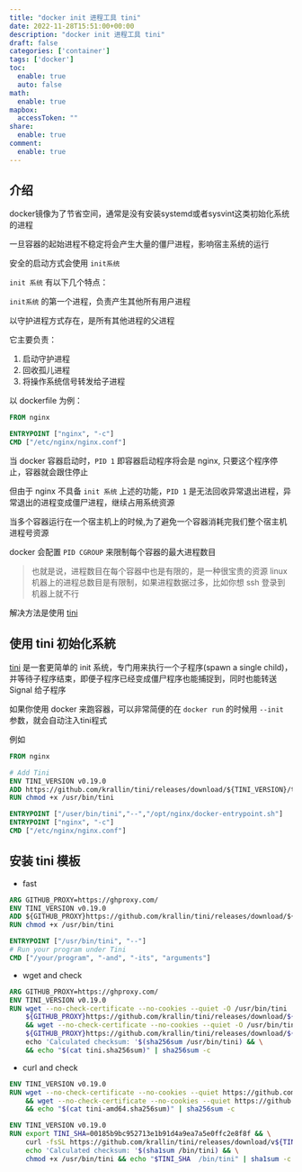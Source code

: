 ```yaml
---
title: "docker init 进程工具 tini"
date: 2022-11-28T15:51:00+00:00
description: "docker init 进程工具 tini"
draft: false
categories: ['container']
tags: ['docker']
toc:
  enable: true
  auto: false
math:
  enable: true
mapbox:
  accessToken: ""
share:
  enable: true
comment:
  enable: true
---
```


## 介绍

docker镜像为了节省空间，通常是没有安装systemd或者sysvint这类初始化系统的进程

一旦容器的起始进程不稳定将会产生大量的僵尸进程，影响宿主系统的运行

安全的启动方式会使用 `init系统`

`init 系统` 有以下几个特点：

`init系统` 的第一个进程，负责产生其他所有用户进程

以守护进程方式存在，是所有其他进程的父进程

它主要负责：

1. 启动守护进程
2. 回收孤儿进程
3. 将操作系统信号转发给子进程

以 dockerfile 为例：

```Dockerfile
FROM nginx

ENTRYPOINT ["nginx", "-c"]
CMD ["/etc/nginx/nginx.conf"]
```

当 docker 容器启动时，`PID 1` 即容器启动程序将会是 nginx, 只要这个程序停止，容器就会跟住停止

但由于 nginx 不具备 `init 系统` 上述的功能，`PID 1` 是无法回收异常退出进程，异常退出的进程变成僵尸进程，继续占用系统资源

当多个容器运行在一个宿主机上的时候,为了避免一个容器消耗完我们整个宿主机进程号资源

docker 会配置 `PID CGROUP` 来限制每个容器的最大进程数目

> 也就是说，进程数目在每个容器中也是有限的，是一种很宝贵的资源
> linux 机器上的进程总数目是有限制，如果进程数据过多，比如你想 ssh 登录到机器上就不行

解决方法是使用 [tini](https://github.com/krallin/tini)

## 使用 tini 初始化系統

 [tini](https://github.com/krallin/tini) 是一套更简单的 init 系统，专门用来执行一个子程序(spawn a single child)，并等待子程序结束，即便子程序已经变成僵尸程序也能捕捉到，同时也能转送 Signal 给子程序

如果你使用 docker 来跑容器，可以非常简便的在 `docker run` 的时候用 `--init` 参数，就会自动注入tini程式

例如

```Dockerfile
FROM nginx

# Add Tini
ENV TINI_VERSION v0.19.0
ADD https://github.com/krallin/tini/releases/download/${TINI_VERSION}/tini /usr/bin/tini
RUN chmod +x /usr/bin/tini

ENTRYPOINT ["/user/bin/tini","--","/opt/nginx/docker-entrypoint.sh"]
ENTRYPOINT ["nginx", "-c"]
CMD ["/etc/nginx/nginx.conf"]
```

## 安装 tini 模板

- fast

```Dockerfile
ARG GITHUB_PROXY=https://ghproxy.com/
ENV TINI_VERSION v0.19.0
ADD ${GITHUB_PROXY}https://github.com/krallin/tini/releases/download/${TINI_VERSION}/tini /usr/bin/tini
RUN chmod +x /usr/bin/tini

ENTRYPOINT ["/usr/bin/tini", "--"]
# Run your program under Tini
CMD ["/your/program", "-and", "-its", "arguments"]
```

- wget and check

```Dockerfile
ARG GITHUB_PROXY=https://ghproxy.com/
ENV TINI_VERSION v0.19.0
RUN wget --no-check-certificate --no-cookies --quiet -O /usr/bin/tini  \
	${GITHUB_PROXY}https://github.com/krallin/tini/releases/download/${TINI_VERSION}/tini \
    && wget --no-check-certificate --no-cookies --quiet -O /usr/bin/tini.sha256sum \
	${GITHUB_PROXY}https://github.com/krallin/tini/releases/download/${TINI_VERSION}/tini.sha256sum \
	echo 'Calculated checksum: '$(sha256sum /usr/bin/tini) && \
    && echo "$(cat tini.sha256sum)" | sha256sum -c
```

- curl and check

```Dockerfile
ENV TINI_VERSION v0.19.0
RUN wget --no-check-certificate --no-cookies --quiet https://github.com/krallin/tini/releases/download/${TINI_VERSION}/tini-amd64 \
    && wget --no-check-certificate --no-cookies --quiet https://github.com/krallin/tini/releases/download/${TINI_VERSION}/tini-amd64.sha256sum \
    && echo "$(cat tini-amd64.sha256sum)" | sha256sum -c

ENV TINI_VERSION v0.19.0
RUN export TINI_SHA=00185b9bc952713e1b91d4a9ea7a5e0ffc2e8f8f && \
    curl -fsSL https://github.com/krallin/tini/releases/download/v${TINI_VERSION}/tini -o /usr/bin/tini && \
    echo 'Calculated checksum: '$(sha1sum /bin/tini) && \
    chmod +x /usr/bin/tini && echo "$TINI_SHA  /bin/tini" | sha1sum -c
```
